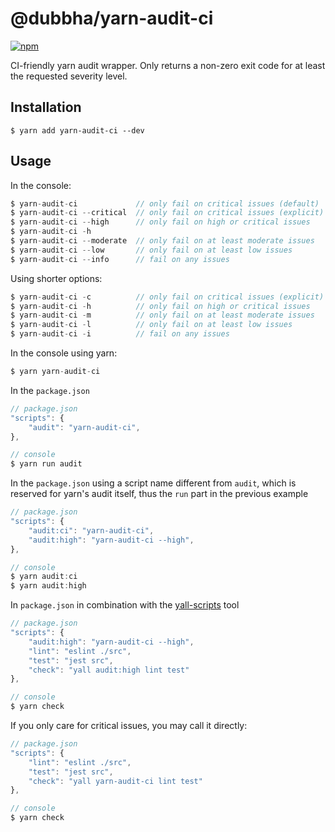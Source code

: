 # @dubbha/yarn-audit-ci

[![npm](https://img.shields.io/npm/v/yarn-audit-ci.svg)](https://www.npmjs.com/package/yarn-audit-ci)

CI-friendly yarn audit wrapper. Only returns a non-zero exit code for at least the requested severity level.

## Installation

```
$ yarn add yarn-audit-ci --dev
```

## Usage

In the console:
```js
$ yarn-audit-ci             // only fail on critical issues (default)
$ yarn-audit-ci --critical  // only fail on critical issues (explicit)
$ yarn-audit-ci --high      // only fail on high or critical issues
$ yarn-audit-ci -h
$ yarn-audit-ci --moderate  // only fail on at least moderate issues
$ yarn-audit-ci --low       // only fail on at least low issues
$ yarn-audit-ci --info      // fail on any issues
```
Using shorter options:
```js
$ yarn-audit-ci -c          // only fail on critical issues (explicit)
$ yarn-audit-ci -h          // only fail on high or critical issues
$ yarn-audit-ci -m          // only fail on at least moderate issues
$ yarn-audit-ci -l          // only fail on at least low issues
$ yarn-audit-ci -i          // fail on any issues
```

In the console using yarn:
```js
$ yarn yarn-audit-ci
```

In the `package.json`
```js
// package.json
"scripts": {
    "audit": "yarn-audit-ci",
},

// console
$ yarn run audit
```

In the `package.json` using a script name different from `audit`, which is reserved for yarn's audit itself, thus the `run` part in the previous example
```js
// package.json
"scripts": {
    "audit:ci": "yarn-audit-ci",
    "audit:high": "yarn-audit-ci --high",
},

// console
$ yarn audit:ci
$ yarn audit:high
```

In `package.json` in combination with the [yall-scripts](https://github.com/dubbha/yall-scripts) tool
```js
// package.json
"scripts": {
    "audit:high": "yarn-audit-ci --high",
    "lint": "eslint ./src",
    "test": "jest src",
    "check": "yall audit:high lint test"
},

// console
$ yarn check
```
If you only care for critical issues, you may call it directly:
```js
// package.json
"scripts": {
    "lint": "eslint ./src",
    "test": "jest src",
    "check": "yall yarn-audit-ci lint test"
},

// console
$ yarn check
```
